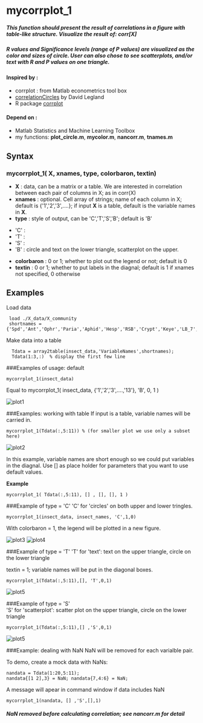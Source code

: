 # mycorrplot_1

##### This function should present the result of correlations in a figure with table-like structure. Visualize the result of: corr[X]

##### R values and Significance levels (range of P values) are visualized as the color and sizes of circle. User can also chose to see scatterplots, and/or text with R and P values on one triangle.

#### Inspired by : 
* corrplot : from Matlab econometrics tool box
* [correlationCircles](http://www.mathworks.com/matlabcentral/fileexchange/45698-correlation-circles) by David Legland
* R package [corrplot](http://cran.r-project.org/web/packages/corrplot/vignettes/corrplot-intro.html)

#### Depend on :
* Matlab Statistics and Machine Learning Toolbox
* my functions: **plot_circle.m**, **mycolor.m**, **nancorr.m**, **tnames.m**

## Syntax

### mycorrplot_1( X, xnames, type, colorbaron, textin)

* **X** : data, can be a matrix or a table. We are interested in correlation between each pair of columns in X; as in corr(X)
* **xnames** : optional. Cell array of strings; name of each column in X; default is {'1','2','3',....}; if input **X** is a table, default is the variable names in **X**. 
* **type** : style of output, can be 'C','T','S','B'; default is 'B'
 + 'C' : 
 + 'T' :
 + 'S' :
 + 'B' : circle and text on the lower triangle, scatterplot on the upper.
* **colorbaron** : 0 or 1; whether to plot out the legend or not; default is 0
* **textin** : 0 or 1; whether to put labels in the diagnal; default is 1 if xnames not specified, 0 otherwise


## Examples

Load data

     load ./X_data/X_community
     shortnames = {'Spd','Ant','Ophr','Paria','Aphid','Hesp','RSB','Crypt','Keye','LB_7','LB_0','LB_n','LB_sw'}

Make data into a table
     
      Tdata = array2table(insect_data,'VariableNames',shortnames);
      Tdata(1:3,:)  % display the first few line

###Examples of usage: default

    mycorrplot_1(insect_data)
    
Equal to mycorrplot\_1( insect\_data, {'1','2','3',....,'13'}, 'B', 0, 1 )

 ![plot1](images/mycorrplot_1_1.png) 

###Examples: working with table
If input is a table, variable names will be carried in.

    mycorrplot_1(Tdata(:,5:11)) % (for smaller plot we use only a subset here)
 ![plot2](images/mycorrplot_1_2.png) 

 In this example, variable names are short enough so we could put variables in the diagnal. Use [] as place holder for parameters that you want to use default values.

 **Example**

    mycorrplot_1( Tdata(:,5:11), [] , [], [], 1 ) 
 
###Example of type = 'C'
'C' for 'circles' on both upper and lower tringles. 

    mycorrplot_1(insect_data, insect_names, 'C',1,0) 
 
With colorbaron = 1, the legend will be plotted in a new figure. 

 ![plot3](images/mycorrplot_1_3.png) 
 ![plot4](images/mycorrplot_1_4.png) 

###Example of type = 'T' 
'T' for 'text': text on the upper triangle, circle on the lower triangle

textin = 1; variable names will be put in the diagonal boxes.

    mycorrplot_1(Tdata(:,5:11),[], 'T',0,1)

 ![plot5](images/mycorrplot_1_5.png) 

###Example of type = 'S'  
'S' for 'scatterplot': scatter plot on the upper triangle, circle on the lower triangle

    mycorrplot_1(Tdata(:,5:11),[] ,'S',0,1)  
 ![plot5](images/mycorrplot_1_5.png)

###Example: dealing with NaN 
NaN will be removed for each varialble pair.

To demo, create a mock data with NaNs:
    
    nandata = Tdata(1:20,5:11);  
    nandata{[1 2],3} = NaN; nandata{7,4:6} = NaN;

A message will apear in command window if data includes NaN

    mycorrplot_1(nandata, [] ,'S',[],1) 

##### NaN removed before calculating correlation; see nancorr.m for detail